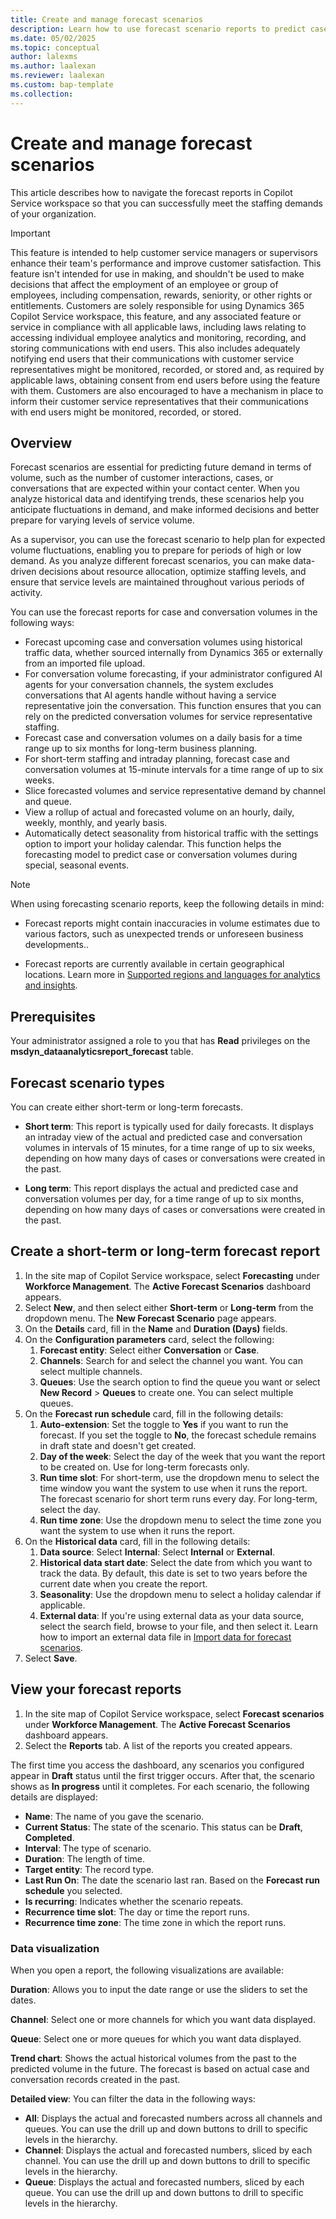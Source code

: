 ```yaml
---
title: Create and manage forecast scenarios
description: Learn how to use forecast scenario reports to predict case and conversation volumes.
ms.date: 05/02/2025
ms.topic: conceptual
author: lalexms
ms.author: laalexan
ms.reviewer: laalexan
ms.custom: bap-template
ms.collection:
---
```


# Create and manage forecast scenarios


This article describes how to navigate the forecast reports in Copilot Service workspace so that you can successfully meet the staffing demands of your organization.

> [!IMPORTANT]
> This feature is intended to help customer service managers or supervisors enhance their team's performance and improve customer satisfaction. This feature isn't intended for use in making, and shouldn't be used to make decisions that affect the employment of an employee or group of employees, including compensation, rewards, seniority, or other rights or entitlements. Customers are solely responsible for using Dynamics 365 Copilot Service workspace, this feature, and any associated feature or service in compliance with all applicable laws, including laws relating to accessing individual employee analytics and monitoring, recording, and storing communications with end users. This also includes adequately notifying end users that their communications with customer service representatives might be monitored, recorded, or stored and, as required by applicable laws, obtaining consent from end users before using the feature with them. Customers are also encouraged to have a mechanism in place to inform their customer service representatives that their communications with end users might be monitored, recorded, or stored.

## Overview

Forecast scenarios are essential for predicting future demand in terms of volume, such as the number of customer interactions, cases, or conversations that are expected within your contact center. When you analyze historical data and identifying trends, these scenarios help you anticipate fluctuations in demand, and make informed decisions and better prepare for varying levels of service volume.

As a supervisor, you can use the forecast scenario to help plan for expected volume fluctuations, enabling you to prepare for periods of high or low demand. As you analyze different forecast scenarios, you can make data-driven decisions about resource allocation, optimize staffing levels, and ensure that service levels are maintained throughout various periods of activity.

You can use the forecast reports for case and conversation volumes in the following ways:

- Forecast upcoming case and conversation volumes using historical traffic data, whether sourced internally from Dynamics 365 or externally from an imported file upload.
- For conversation volume forecasting, if your administrator configured AI agents for your conversation channels, the system excludes conversations that AI agents handle without having a service representative join the conversation. This function ensures that you can rely on the predicted conversation volumes for service representative staffing.
- Forecast case and conversation volumes on a daily basis for a time range up to six months for long-term business planning.
- For short-term staffing and intraday planning, forecast case and conversation volumes at 15-minute intervals for a time range of up to six weeks.
- Slice forecasted volumes and service representative demand by channel and queue.
- View a rollup of actual and forecasted volume on an hourly, daily, weekly, monthly, and yearly basis.
- Automatically detect seasonality from historical traffic with the settings option to import your holiday calendar. This function helps the forecasting model to predict case or conversation volumes during special, seasonal events.

> [!NOTE]
> When using forecasting scenario reports, keep the following details in mind:
>
> - Forecast reports might contain inaccuracies in volume estimates due to various factors, such as unexpected trends or unforeseen business developments..
>
> - Forecast reports are currently available in certain geographical locations. Learn more in [Supported regions and languages for analytics and insights](/dynamics365/customer-service/administer/cs-region-availability-service-limits#supported-regions-and-languages-for-analytics-and-insights).

## Prerequisites

Your administrator assigned a role to you that has **Read** privileges on the **msdyn_dataanalyticsreport_forecast** table. 

## Forecast scenario types

You can create either short-term or long-term forecasts.

- **Short term**: This report is typically used for daily forecasts. It displays an intraday view of the actual and predicted case and conversation volumes in intervals of 15 minutes, for a time range of up to six weeks, depending on how many days of cases or conversations were created in the past.

- **Long term**: This report displays the actual and predicted case and conversation volumes per day, for a time range of up to six months, depending on how many days of cases or conversations were created in the past.

## Create a short-term or long-term forecast report

1. In the site map of Copilot Service workspace, select **Forecasting** under **Workforce Management**. The **Active Forecast Scenarios** dashboard appears.
1. Select **New**, and then select either **Short-term** or **Long-term** from the dropdown menu. The **New Forecast Scenario** page appears.
1. On the **Details** card, fill in the **Name** and **Duration (Days)** fields.
1. On the **Configuration parameters** card, select the following:
      1. **Forecast entity**: Select either **Conversation** or **Case**.
      2. **Channels**: Search for and select the channel you want. You can select multiple channels.
      1. **Queues**: Use the search option to find the queue you want or select **New Record** > **Queues** to create one. You can select multiple queues.
1. On the **Forecast run schedule** card, fill in the following details:
      1. **Auto-extension**: Set the toggle to **Yes** if you want to run the forecast. If you set the toggle to **No**, the forecast schedule remains in draft state and doesn't get created.
      2. **Day of the week**: Select the day of the week that you want the report to be created on. Use for long-term forecasts only. 
      1. **Run time slot**: For short-term, use the dropdown menu to select the time window you want the system to use when it runs the report. The forecast scenario for short term runs every day. For long-term, select the day.
      1. **Run time zone**: Use the dropdown menu to select the time zone you want the system to use when it runs the report.
1. On the **Historical data** card, fill in the following details:
      1. **Data source**: Select **Internal**: Select **Internal** or **External**.
      1. **Historical data start date**: Select the date from which you want to track the data. By default, this date is set to two years before the current date when you create the report.
      1. **Seasonality**: Use the dropdown menu to select a holiday calendar if applicable.
      1. **External data**: If you're using external data as your data source, select the search field, browse to your file, and then select it. Learn how to import an external data file in [Import data for forecast scenarios](wfm-import-historical-data.md).
1. Select **Save**.

## View your forecast reports

1. In the site map of Copilot Service workspace, select **Forecast scenarios** under **Workforce Management**. The **Active Forecast Scenarios** dashboard appears.
2. Select the **Reports** tab. A list of the reports you created appears.

The first time you access the dashboard, any scenarios you configured appear in **Draft** status until the first trigger occurs. After that, the scenario shows as **In progress** until it completes. For each scenario, the following details are displayed:

- **Name**: The name of you gave the scenario.
- **Current Status**: The state of the scenario. This status can be **Draft**, **Completed**.
- **Interval**: The type of scenario.
- **Duration**: The length of time.
- **Target entity**: The record type.
- **Last Run On**: The date the scenario last ran. Based on the **Forecast run schedule** you selected.
- **Is recurring**: Indicates whether the scenario repeats.
- **Recurrence time slot**: The day or time the report runs.
- **Recurrence time zone**: The time zone in which the report runs.

### Data visualization

When you open a report, the following visualizations are available:

**Duration**: Allows you to input the date range or use the sliders to set the dates.

**Channel**: Select one or more channels for which you want data displayed.

**Queue**: Select one or more queues for which you want data displayed.

**Trend chart**: Shows the actual historical volumes from the past to the predicted volume in the future. The forecast is based on actual case and conversation records created in the past.

**Detailed view**: You can filter the data in the following ways:
   - **All**: Displays the actual and forecasted numbers across all channels and queues. You can use the drill up and down buttons to drill to specific levels in the hierarchy.
   - **Channel**: Displays the actual and forecasted numbers, sliced by each channel. You can use the drill up and down buttons to drill to specific levels in the hierarchy.
   - **Queue**: Displays the actual and forecasted numbers, sliced by each queue. You can use the drill up and down buttons to drill to specific levels in the hierarchy.
